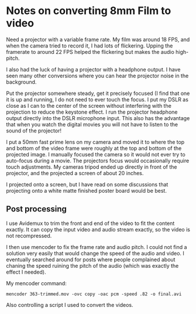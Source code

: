 # Notes on converting 8mm Film to video

Need a projector with a variable frame rate.  My film was around 18 FPS, and when the camera tried to record it, I had 
lots of flickering.  Upping the framerate to around 22 FPS helped the flickering but makes the audio high-pitch.

I also had the luck of having a projector with a headphone output.  I have seen many other conversions where you can
hear the projector noise in the background.

Put the projector somewhere steady, get it precisely focused (I find that one it is up and running, I do not need to ever
touch the focus.  I put my DSLR as close as I can to the center of the screen without interfering with the projection
to reduce the keystone effect.  I run the projector headphone output directly into the DSLR microphone input.  This also
has the advantage that when you watch the digital movies you will not have to listen to the sound of the projector!

I put a 50mm fast prime lens on my camera and moved it to where the top and bottom of the video frame were roughly at
the top and bottom of the projected image.  I manually focused the camera so it would not ever try to auto-focus
during a movie.  The projectors focus would occasionally require touch adjustments.  My cameras tripod ended up
directly in front of the projector, and the projected a screen of about 20 inches.

I projected onto a screen, but I have read on some discussions that projecting onto a white matte finished poster
board would be best.

## Post processing 

I use Avidemux to trim the front and end of the video to fit the content exactly.  It can copy the input video and
audio stream exactly, so the video is not recompressed.

I then use mencoder to fix the frame rate and audio pitch.  I could not find a solution very easily that would change
the speed of the audio and video.  I eventually searched around for posts where people complained about chaning the
speed ruining the pitch of the audio (which was exactly the effect I needed).

My mencoder command:

    mencoder 363-trimmed.mov -ovc copy -oac pcm -speed .82 -o final.avi

Also controlling a script I used to convert the videos.
